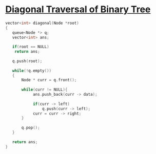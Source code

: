 # [Diagonal Traversal of Binary Tree](https://practice.geeksforgeeks.org/problems/diagonal-traversal-of-binary-tree/)

```cpp
vector<int> diagonal(Node *root)
{
   queue<Node *> q;
   vector<int> ans;
   
   if(root == NULL)
    return ans;
   
   q.push(root);
   
   while(!q.empty())
   {
       Node * curr = q.front();
       
       while(curr != NULL){
            ans.push_back(curr -> data);
           
            if(curr -> left)
                q.push(curr -> left);
            curr = curr -> right;
       }
       
       q.pop();
   }
   
   return ans;
}
```